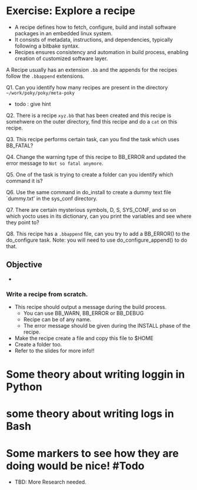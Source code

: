 # Exercise: Explore a recipe

* A recipe defines how to fetch, configure, build and install software packages in an embedded linux system.
* It consists of metadata, instructions, and dependencies, typically following a bitbake syntax.
* Recipes ensures consistency and automation in build process, enabling creation of customized software layer.




A Recipe usually has an extension `.bb` and the appends for the recipes follow the `.bbappend` extensions.

Q1. Can you identify how many recipes are present in the directory `~/work/poky/poky/meta-poky`

- todo : give hint

Q2. There is a recipe `xyz.bb` that has been created and this recipe is somehwere on the outer directory, find this recipe and do a `cat` on this recipe.

Q3. This recipe performs certain task, can you find the task which uses BB_FATAL?

Q4. Change the warning type of this recipe to BB_ERROR and updated the error message to `Not so fatal anymore`.

Q5. One of the task is trying to create a folder can you identify which command it is?

Q6. Use the same command in do_install to create a dummy text file `dummy.txt' in the sys_conf directory.

Q7. There are certain mysterious symbols, D, S, SYS_CONF, and so on which yocto uses in its dictionary, can you print the variables and see where they point to?

Q8. This recipe has a `.bbappend` file, can you try to add a BB_ERROR() to the do_configure task. Note: you will need to use do_configure_append() to do that.



## Objective


* 
### Write a recipe from scratch.
* This recipe should output a message during the build process.
    * You can use BB_WARN, BB_ERROR or BB_DEBUG
    * Recipe can be of any name.
    * The error message should be given during the INSTALL phase of the recipe.
* Make the recipe create a file and copy this file to $HOME
* Create a folder too.
* Refer to the slides for more info!!


# Some theory about writing loggin in Python


# some theory about writing logs in Bash



# Some markers to see how they are doing would be nice! #Todo


* TBD: More Research needed.


